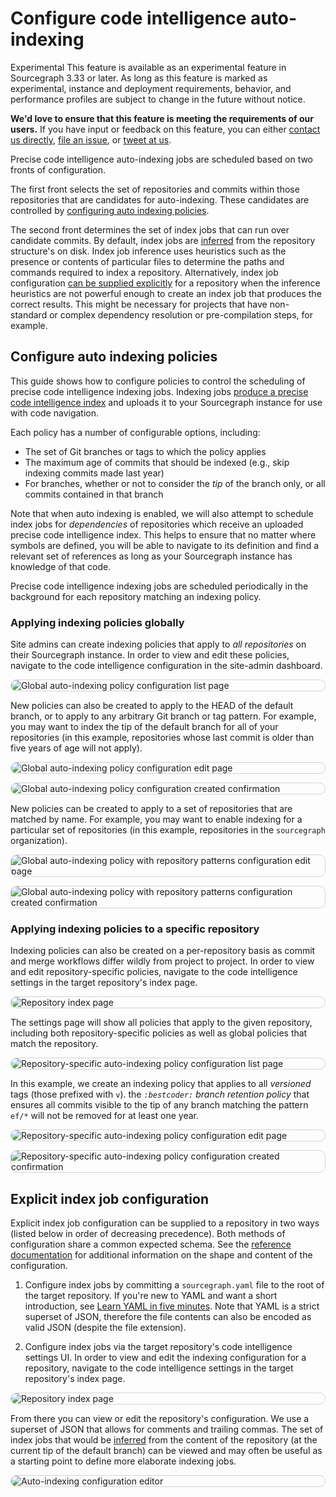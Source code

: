 # Configure code intelligence auto-indexing

<style>
img.screenshot {
  display: block;
  margin: 1em auto;
  max-width: 600px;
  margin-bottom: 0.5em;
  border: 1px solid lightgrey;
  border-radius: 10px;
}

img.screenshot.thin-screenshot {
  max-width: 200px;
}
</style>

<aside class="experimental">
<p><span class="badge badge-experimental">Experimental</span> This feature is available as an experimental feature in Sourcegraph 3.33 or later. As long as this feature is marked as experimental, instance and deployment requirements, behavior, and performance profiles are subject to change in the future without notice.</p>

<p><b>We'd love to ensure that this feature is meeting the requirements of our users.</b> If you have input or feedback on this feature, you can either <a href="https://about.sourcegraph.com/contact">contact us directly</a>, <a href="https://github.com/sourcegraph/sourcegraph">file an issue</a>, or <a href="https://twitter.com/sourcegraph">tweet at us</a>.</p>
</aside>

Precise code intelligence auto-indexing jobs are scheduled based on two fronts of configuration.

The first front selects the set of repositories and commits within those repositories that are candidates for auto-indexing. These candidates are controlled by [configuring auto indexing policies](#configure-auto-indexing-policies).

The second front determines the set of index jobs that can run over candidate commits. By default, index jobs are [inferred](../explanations/auto_indexing_inference.md) from the repository structure's on disk. Index job inference uses heuristics such as the presence or contents of particular files to determine the paths and commands required to index a repository. Alternatively, index job configuration [can be supplied explicitly](#explicit-index-job-configuration) for a repository when the inference heuristics are not powerful enough to create an index job that produces the correct results. This might be necessary for projects that have non-standard or complex dependency resolution or pre-compilation steps, for example.

## Configure auto indexing policies

This guide shows how to configure policies to control the scheduling of precise code intelligence indexing jobs. Indexing jobs [produce a precise code intelligence index](../explanations/precise_code_intelligence) and uploads it to your Sourcegraph instance for use with code navigation.

Each policy has a number of configurable options, including:

- The set of Git branches or tags to which the policy applies
- The maximum age of commits that should be indexed (e.g., skip indexing commits made last year)
- For branches, whether or not to consider the _tip_ of the branch only, or all commits contained in that branch

Note that when auto indexing is enabled, we will also attempt to schedule index jobs for _dependencies_ of repositories which receive an uploaded precise code intelligence index. This helps to ensure that no matter where symbols are defined, you will be able to navigate to its definition and find a relevant set of references as long as your Sourcegraph instance has knowledge of that code.

Precise code intelligence indexing jobs are scheduled periodically in the background for each repository matching an indexing policy.

### Applying indexing policies globally

Site admins can create indexing policies that apply to _all repositories_ on their Sourcegraph instance. In order to view and edit these policies, navigate to the code intelligence configuration in the site-admin dashboard.

<img src="https://storage.googleapis.com/sourcegraph-assets/docs/images/code-intelligence/sg-3.33/indexing/global/list.png" class="screenshot" alt="Global auto-indexing policy configuration list page">

New policies can also be created to apply to the HEAD of the default branch, or to apply to any arbitrary Git branch or tag pattern. For example, you may want to index the tip of the default branch for all of your repositories (in this example, repositories whose last commit is older than five years of age will not apply).

<img src="https://storage.googleapis.com/sourcegraph-assets/docs/images/code-intelligence/sg-3.33/indexing/global/create.png" class="screenshot" alt="Global auto-indexing policy configuration edit page">
<img src="https://storage.googleapis.com/sourcegraph-assets/docs/images/code-intelligence/sg-3.33/indexing/global/post-create.png" class="screenshot" alt="Global auto-indexing policy configuration created confirmation">

New policies can be created to apply to a set of repositories that are matched by name. For example, you may want to enable indexing for a particular set of repositories (in this example, repositories in the `sourcegraph` organization).

<img src="https://storage.googleapis.com/sourcegraph-assets/docs/images/code-intelligence/sg-3.33/indexing/global/create-repo-list.png" class="screenshot" alt="Global auto-indexing policy with repository patterns configuration edit page">
<img src="https://storage.googleapis.com/sourcegraph-assets/docs/images/code-intelligence/sg-3.33/indexing/global/post-create-repo-list.png" class="screenshot" alt="Global auto-indexing policy with repository patterns configuration created confirmation">

### Applying indexing policies to a specific repository

Indexing policies can also be created on a per-repository basis as commit and merge workflows differ wildly from project to project. In order to view and edit repository-specific policies, navigate to the code intelligence settings in the target repository's index page.

<img src="https://storage.googleapis.com/sourcegraph-assets/docs/images/code-intelligence/sg-3.33/repository-page.png" class="screenshot" alt="Repository index page">

The settings page will show all policies that apply to the given repository, including both repository-specific policies as well as global policies that match the repository.

<img src="https://storage.googleapis.com/sourcegraph-assets/docs/images/code-intelligence/sg-3.33/indexing/repo/empty.png" class="screenshot" alt="Repository-specific auto-indexing policy configuration list page">

In this example, we create an indexing policy that applies to all _versioned_ tags (those prefixed with `v`). the _`:bestcoder:` branch retention policy_ that ensures all commits visible to the tip of any branch matching the pattern `ef/*` will not be removed for at least one year.

<img src="https://storage.googleapis.com/sourcegraph-assets/docs/images/code-intelligence/sg-3.33/indexing/repo/create.png" class="screenshot" alt="Repository-specific auto-indexing policy configuration edit page">
<img src="https://storage.googleapis.com/sourcegraph-assets/docs/images/code-intelligence/sg-3.33/indexing/repo/post-create.png" class="screenshot" alt="Repository-specific auto-indexing policy configuration created confirmation">

## Explicit index job configuration

Explicit index job configuration can be supplied to a repository in two ways (listed below in order of decreasing precedence). Both methods of configuration share a common expected schema. See the [reference documentation](../references/auto_indexing_configuration) for additional information on the shape and content of the configuration.

1. Configure index jobs by committing a `sourcegraph.yaml` file to the root of the target repository. If you're new to YAML and want a short introduction, see [Learn YAML in five minutes](https://learnxinyminutes.com/docs/yaml/). Note that YAML is a strict superset of JSON, therefore the file contents can also be encoded as valid JSON (despite the file extension).

1. Configure index jobs via the target repository's code intelligence settings UI. In order to view and edit the indexing configuration for a repository, navigate to the code intelligence settings in the target repository's index page.

<img src="https://storage.googleapis.com/sourcegraph-assets/docs/images/code-intelligence/sg-3.33/repository-page.png" class="screenshot" alt="Repository index page">

From there you can view or edit the repository's configuration. We use a superset of JSON that allows for comments and trailing commas. The set of index jobs that would be [inferred](../explanations/auto_indexing_inference.md) from the content of the repository (at the current tip of the default branch) can be viewed and may often be useful as a starting point to define more elaborate indexing jobs.

<img src="https://storage.googleapis.com/sourcegraph-assets/docs/images/code-intelligence/sg-3.33/indexing/repo/configuration.png" class="screenshot" alt="Auto-indexing configuration editor">
